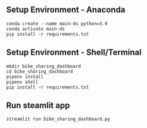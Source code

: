 ## Setup Environment - Anaconda
```
conda create --name main-ds python=3.9
conda activate main-ds
pip install -r requirements.txt
```

## Setup Environment - Shell/Terminal
```
mkdir bike_sharing_dashboard
cd bike_sharing_dashboard
pipenv install
pipenv shell
pip install -r requirements.txt
```

## Run steamlit app
```
streamlit run bike_sharing_dashboard.py
```
